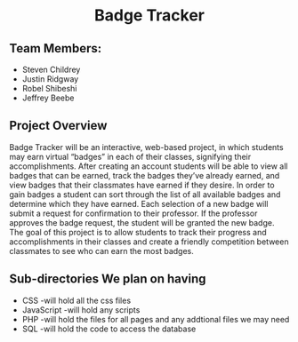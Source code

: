<h1 align="center">Badge Tracker</h1>
<h2>Team Members:</h2>
<ul>
  <li>Steven Childrey</li>
  <li>Justin Ridgway</li>
  <li>Robel Shibeshi</li>
  <li>Jeffrey Beebe</li>
</ul>
<h2>Project Overview</h2>
<p>Badge Tracker will be an interactive, web-based project, in which students may earn
virtual “badges” in each of their classes, signifying their accomplishments.
After creating an account students will be able to view all badges that can be earned,
track the badges they’ve already earned, and view badges that their classmates have earned if
they desire.
In order to gain badges a student can sort through the list of all available badges and
determine which they have earned. Each selection of a new badge will submit a request for
confirmation to their professor. If the professor approves the badge request, the student will be
granted the new badge.
The goal of this project is to allow students to track their progress and accomplishments
in their classes and create a friendly competition between classmates to see who can earn the
most badges.</p>
<h2>Sub-directories We plan on having</h2>
<ul>
  <li>CSS         -will hold all the css files</li>
  <li>JavaScript  -will hold any scripts</li> 
  <li>PHP         -will hold the files for all pages and any addtional files we may need</li>
  <li>SQL         -will hold the code to access the database</li>
</ul>
